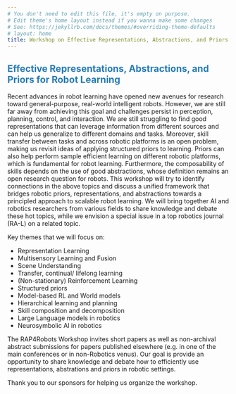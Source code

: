 ```yaml
---
# You don't need to edit this file, it's empty on purpose.
# Edit theme's home layout instead if you wanna make some changes
# See: https://jekyllrb.com/docs/themes/#overriding-theme-defaults
# layout: home
title: Workshop on Effective Representations, Abstractions, and Priors for Robot Learning
---
```


## <span style="color:#267CB9">Effective Representations, Abstractions, and Priors for Robot Learning</span>

Recent advances in robot learning have opened new avenues for research toward general-purpose, real-world intelligent robots. However, we are still far away from achieving this goal and challenges persist in perception, planning, control, and interaction. We are still struggling to find good representations that can leverage information from different sources and can help us generalize to different domains and tasks. Moreover, skill transfer between tasks and across robotic platforms is an open problem, making us revisit ideas of applying structured priors to learning. Priors can also help perform sample efficient learning on different robotic platforms, which is fundamental for robot learning. Furthermore, the composability of skills depends on the use of good abstractions, whose definition remains an open research question for robots. This workshop will try to identify connections in the above topics and discuss a unified framework that bridges robotic priors, representations, and abstractions towards a principled approach to scalable robot learning. We will bring together AI and robotics researchers from various fields to share knowledge and debate these hot topics, while we envision a special issue in a top robotics journal (RA-L) on a related topic.

Key themes that we will focus on:

* Representation Learning
* Multisensory Learning and Fusion
* Scene Understanding
* Transfer, continual/ lifelong learning
* (Non-stationary) Reinforcement Learning
* Structured priors
* Model-based RL and World models
* Hierarchical learning and planning
* Skill composition and decomposition
* Large Language models in robotics
* Neurosymbolic AI in robotics

The RAP4Robots Workshop invites short papers as well as non-archival abstract submissions for papers published elsewhere (e.g. in one of the main conferences or in non-Robotics venus). Our goal is provide an opportunity to share knowledge and debate how to efficiently use representations, abstrations and priors in robotic settings.

Thank you to our sponsors for helping us organize the workshop.
<br />
<br />
